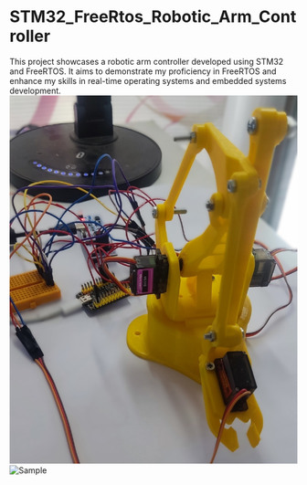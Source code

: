 # STM32_FreeRtos_Robotic_Arm_Controller
 This project showcases a robotic arm controller developed using STM32 and FreeRTOS. It aims to demonstrate my proficiency in FreeRTOS and enhance my skills in real-time operating systems and embedded systems development.
![Sample](https://github.com/Emrecanbl/STM32_FreeRtos_Robotic_Arm_Controller/blob/main/rsz_1723388000535.jpg?raw=true)
![Sample](https://github.com/Emrecanbl/STM32_FreeRtos_Robotic_Arm_Controller/blob/main/8zxgha.gif?raw=true)
